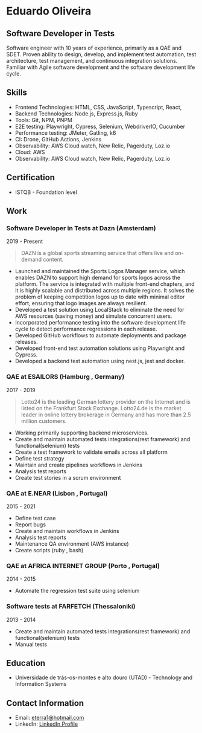 # Eduardo Oliveira
## Software Developer in Tests

Software engineer with 10 years of experience, primarily as a QAE and SDET. Proven ability to design, develop, and implement test automation, test architecture, test management, and continuous integration solutions. Familiar with Agile software development and the software development life cycle.

## Skills

- Frontend Technologies: HTML, CSS, JavaScript, Typescript, React, 
- Backend Technologies: Node.js, Express.js, Ruby
- Tools: Git, NPM, PNPM
- E2E testing: Playwright, Cypress, Selenium, WebdriverIO, Cucumber
- Performance testing: JMeter, Gatling, k6
- CI: Drone, GitHub Actions, Jenkins
- Observability: AWS Cloud watch, New Relic, Pagerduty, Loz.io
- Cloud: AWS 
- Observability: AWS Cloud watch, New Relic, Pagerduty, Loz.io

## Certification
 - ISTQB - Foundation level

## Work

### Software Developer in Tests at Dazn (Amsterdam)
2019 - Present

> DAZN is a global sports streaming service that offers live and on-demand content.

- Launched and maintained the Sports Logos Manager service, which enables DAZN to support high demand for sports logos across the platform. The service is integrated with multiple front-end chapters, and it is highly scalable and distributed across multiple regions. It solves the problem of keeping competition logos up to date with minimal editor effort, ensuring that logo images are always resilient.
- Developed a test solution using LocalStack to eliminate the need for AWS resources (saving money) and simulate concurrent users.
- Incorporated performance testing into the software development life cycle to detect performance regressions in each release.
- Developed GitHub workflows to automate deployments and package releases.
- Developed front-end test automation solutions using Playwright and Cypress.
- Developed a backend test automation using nest.js, jest and docker.



### QAE at ESAILORS  (Hamburg , Germany)
2017 - 2019

> Lotto24 is the leading German lottery provider on the Internet and is listed on the Frankfurt Stock Exchange. Lotto24.de is the market leader in online lottery brokerage in Germany and has more than 2.5 million customers.

- Working primarily supporting backend microservices.
- Create and maintain automated tests integrations(rest framework) and functional(selenium) tests
- Create a test framework to validate emails across all platform
- Define test strategy
- Maintain and create pipelines workflows in Jenkins
- Analysis test reports
- Create test stories in a scrum environment

### QAE at E.NEAR  (Lisbon , Portugal)
2015 - 2021

- Define test case
- Report bugs
- Create and maintain workflows in Jenkins
- Analysis test reports
- Maintenance QA environment (AWS instance)
- Create scripts (ruby , bash)


### QAE at AFRICA INTERNET GROUP (Porto , Portugal)
2014 - 2015

- Automate the regression test suite using selenium

### Software tests at FARFETCH (Thessaloniki)
2013 - 2014

- Create and maintain automated tests integrations(rest framework) and functional(selenium) tests
- Manual tests

## Education

- Universidade de trás-os-montes e alto douro (UTAD) - Technology and Information Systems

## Contact Information

- Email: eterra1@hotmail.com
- LinkedIn: [LinkedIn Profile](https://www.linkedin.com/in/eduardosoliveira)
